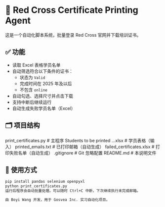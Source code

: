 # 🧾 Red Cross Certificate Printing Agent

这是一个自动化脚本系统，批量登录 Red Cross 官网并下载培训证书。

## ✅ 功能

- 读取 Excel 表格学员名单
- 自动筛选符合以下条件的证书：
  - 状态为 `Valid`
  - 完成时间在 2025 年及以后
  - 不包含 `online`
- 自动勾选、选择尺寸并点击下载
- 支持中断后继续运行
- 自动生成失败学员名单（Excel）

## 🗂 项目结构
print_certificates.py # 主程序
Students to be printed ...xlsx # 学员表格（输入）
printed_emails.txt # 已打印邮箱（自动生成）
failed_certificates.xlsx # 打印失败名单（自动生成）
.gitignore # Git 忽略配置
README.md # 本说明文件

## 🚀 使用方式

```bash
pip install pandas selenium openpyxl
python print_certificates.py
运行后程序会自动批量处理。可以随时 Ctrl+C 中断，下次继续执行未完成邮箱。

由 Boyi Wang 开发，用于 Gosvea Inc. 实习自动化项目。
